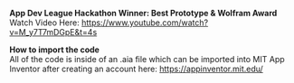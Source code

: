 **App Dev League Hackathon Winner: Best Prototype & Wolfram Award** </br>
Watch Video Here: https://www.youtube.com/watch?v=M_y7T7mDGpE&t=4s

**How to import the code** </br>
All of the code is inside of an .aia file which can be imported into
MIT App Inventor after creating an account here:
https://appinventor.mit.edu/
